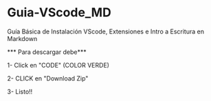# Guia-VScode_MD
Guía Básica de Instalación VScode, Extensiones e Intro a Escritura en Markdown

*** Para descargar debe***

1- Click en "CODE" (COLOR VERDE)

2- CLICK en "Download Zip"

3- Listo!!
